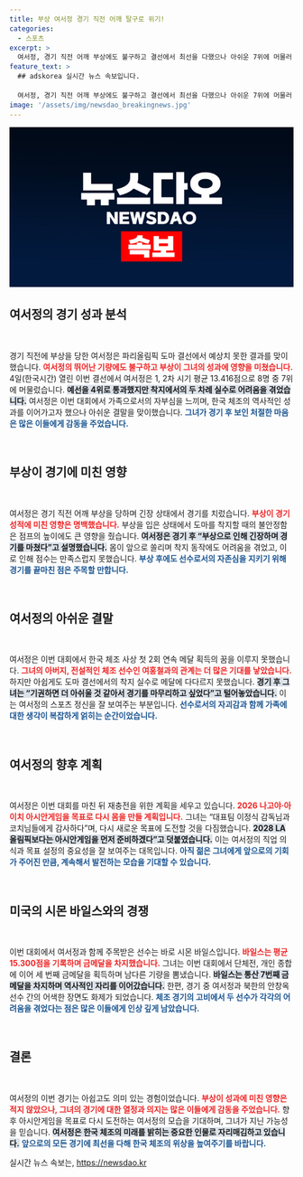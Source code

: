 ```yaml
---
title: 부상 여서정 경기 직전 어깨 탈구로 위기!
categories:
  - 스포츠
excerpt: >
  여서정, 경기 직전 어깨 부상에도 불구하고 결선에서 최선을 다했으나 아쉬운 7위에 머물러. 기권보다 경기를 끝내고 싶었다며 향후 아시안게임을 준비할 계획이라고 밝혀.
feature_text: >
  ## adskorea 실시간 뉴스 속보입니다.

  여서정, 경기 직전 어깨 부상에도 불구하고 결선에서 최선을 다했으나 아쉬운 7위에 머물러. 기권보다 경기를 끝내고 싶었다며 향후 아시안게임을 준비할 계획이라고 밝혀.
image: '/assets/img/newsdao_breakingnews.jpg'
---
```


<p><img src="/assets/img/newsdao_breakingnews.jpg" alt="adskorea 속보" /></p>

<h2 data-ke-size="size26">여서정의 경기 성과 분석</h2>

<p data-ke-size="size16">&nbsp;</p>

<p>경기 직전에 부상을 당한 여서정은 파리올림픽 도마 결선에서 예상치 못한 결과를 맞이했습니다. <b><span style="color: #ee2323;">여서정의 뛰어난 기량에도 불구하고 부상이 그녀의 성과에 영향을 미쳤습니다.</span></b> 4일(한국시간) 열린 이번 결선에서 여서정은 1, 2차 시기 평균 13.416점으로 8명 중 7위에 머물렀습니다. <b><span style="background-color: #21538527;">예선을 4위로 통과했지만 착지에서의 두 차례 실수로 어려움을 겪었습니다.</span></b> 여서정은 이번 대회에서 가족으로서의 자부심을 느끼며, 한국 체조의 역사적인 성과를 이어가고자 했으나 아쉬운 결말을 맞이했습니다. <b><span style="color: #1a5490;">그녀가 경기 후 보인 처절한 마음은 많은 이들에게 감동을 주었습니다.</span></b></p>

<p data-ke-size="size16">&nbsp;</p>

<h2 data-ke-size="size26">부상이 경기에 미친 영향</h2>

<p data-ke-size="size16">&nbsp;</p>

<p>여서정은 경기 직전 어깨 부상을 당하며 긴장 상태에서 경기를 치렀습니다. <b><span style="color: #ee2323;">부상이 경기 성적에 미친 영향은 명백했습니다.</span></b> 부상을 입은 상태에서 도마를 착지할 때의 불안정함은 점프의 높이에도 큰 영향을 줬습니다. <b><span style="background-color: #21538527;">여서정은 경기 후 “부상으로 인해 긴장하며 경기를 마쳤다”고 설명했습니다.</span></b> 몸이 앞으로 쏠리며 착지 동작에도 어려움을 겪었고, 이로 인해 점수는 만족스럽지 못했습니다. <b><span style="color: #1a5490;">부상 후에도 선수로서의 자존심을 지키기 위해 경기를 끝마친 점은 주목할 만합니다.</span></b></p>

<p data-ke-size="size16">&nbsp;</p>

<h2 data-ke-size="size26">여서정의 아쉬운 결말</h2>

<p data-ke-size="size16">&nbsp;</p>

<p>여서정은 이번 대회에서 한국 체조 사상 첫 2회 연속 메달 획득의 꿈을 이루지 못했습니다. <b><span style="color: #ee2323;">그녀의 아버지, 전설적인 체조 선수인 여홍철과의 관계는 더 많은 기대를 낳았습니다.</span></b> 하지만 아쉽게도 도마 결선에서의 착지 실수로 메달에 다다르지 못했습니다. <b><span style="background-color: #21538527;">경기 후 그녀는 “기권하면 더 아쉬울 것 같아서 경기를 마무리하고 싶었다”고 털어놓았습니다.</span></b> 이는 여서정의 스포츠 정신을 잘 보여주는 부분입니다. <b><span style="color: #1a5490;">선수로서의 자괴감과 함께 가족에 대한 생각이 복잡하게 얽히는 순간이었습니다.</span></b></p>

<p data-ke-size="size16">&nbsp;</p>

<h2 data-ke-size="size26">여서정의 향후 계획</h2>

<p data-ke-size="size16">&nbsp;</p>

<p>여서정은 이번 대회를 마친 뒤 재충전을 위한 계획을 세우고 있습니다. <b><span style="color: #ee2323;">2026 나고야·아이치 아시안게임을 목표로 다시 몸을 만들 계획입니다.</span></b> 그녀는 “대표팀 이정식 감독님과 코치님들에게 감사하다”며, 다시 새로운 목표에 도전할 것을 다짐했습니다. <b><span style="background-color: #21538527;">2028 LA 올림픽보다는 아시안게임을 먼저 준비하겠다”고 덧붙였습니다.</span></b> 이는 여서정의 직업 의식과 목표 설정의 중요성을 잘 보여주는 대목입니다. <b><span style="color: #1a5490;">아직 젊은 그녀에게 앞으로의 기회가 주어진 만큼, 계속해서 발전하는 모습을 기대할 수 있습니다.</span></b></p>

<p data-ke-size="size16">&nbsp;</p>

<h2 data-ke-size="size26">미국의 시몬 바일스와의 경쟁</h2>

<p data-ke-size="size16">&nbsp;</p>

<p>이번 대회에서 여서정과 함께 주목받은 선수는 바로 시몬 바일스입니다. <b><span style="color: #ee2323;">바일스는 평균 15.300점을 기록하며 금메달을 차지했습니다.</span></b> 그녀는 이번 대회에서 단체전, 개인 종합에 이어 세 번째 금메달을 획득하며 남다른 기량을 뽐냈습니다. <b><span style="background-color: #21538527;">바일스는 통산 7번째 금메달을 차지하며 역사적인 자리를 이어갔습니다.</span></b> 한편, 경기 중 여서정과 북한의 안창옥 선수 간의 어색한 장면도 화제가 되었습니다. <b><span style="color: #1a5490;">체조 경기의 고비에서 두 선수가 각각의 어려움을 겪었다는 점은 많은 이들에게 인상 깊게 남았습니다.</span></b></p>

<p data-ke-size="size16">&nbsp;</p>

<h2 data-ke-size="size26">결론</h2>

<p data-ke-size="size16">&nbsp;</p>

<p>여서정의 이번 경기는 아쉽고도 의미 있는 경험이었습니다. <b><span style="color: #ee2323;">부상이 성과에 미친 영향은 적지 않았으나, 그녀의 경기에 대한 열정과 의지는 많은 이들에게 감동을 주었습니다.</span></b> 향후 아시안게임을 목표로 다시 도전하는 여서정의 모습을 기대하며, 그녀가 지닌 가능성을 믿습니다. <b><span style="background-color: #21538527;">여서정은 한국 체조의 미래를 밝히는 중요한 인물로 자리매김하고 있습니다.</span></b> <b><span style="color: #1a5490;">앞으로의 모든 경기에 최선을 다해 한국 체조의 위상을 높여주기를 바랍니다.</span></b></p>
실시간 뉴스 속보는, <a href="https://newsdao.kr" rel="dofollow">https://newsdao.kr</a>


